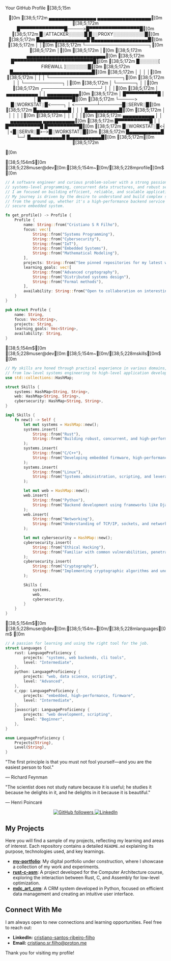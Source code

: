 Your GitHub Profile
[38;5;15m<p align="center">[0m
[38;5;172m  ▄▄▄▄▄▄▄▄▄▄▄▄▄▄▄       ▄▄▄▄▄▄▄▄▄▄▄▄▄▄▄▄▄[0m
[38;5;172m █▀▀▀▀▀▀▀▀▀▀▀▀▀▀█─────>█▀▀▀▀▀▀▀▀▀▀▀▀▀▀▀▀█[0m
[38;5;172m █░ATTACKER░░░░░█      █░░PROXY░░░░░░░░░░█[0m
[38;5;172m █▄▄▄▄▄▄▄▄▄▄▄▄▄▄▄█      █▄▄▄▄▄▄▄▄▄▄▄▄▄▄▄▄▄█[0m
[38;5;172m           │                    │[0m
[38;5;172m           └────────────────────┐[0m
[38;5;172m                                │[0m
[38;5;172m                                │[0m
[38;5;172m                     ▄▄▄▄▄▄▄▄▄▄▄▄▄▄▄▄▄▄▄▄▄▄▄▄▄[0m
[38;5;172m                    █▀▀▀▀▀▀▀▀▀▀▀▀▀▀▀▀▀▀▀▀▀▀▀▀▀█[0m
[38;5;172m                    █░░░░░░[ FIREWALL ]░░░░░░░█[0m
[38;5;172m                    █▄▄▄▄▄▄▄▄▄▄▄▄▄▄▄▄▄▄▄▄▄▄▄▄▄█[0m
[38;5;172m                         │   │   │   │[0m
[38;5;172m                         │   │   │   └───────────────────────┐[0m
[38;5;172m                         │   │   └────────────┐              │[0m
[38;5;172m                         │   └──────┐         │              │[0m
[38;5;172m      ┌──────────────────┘          │         │              │[0m
[38;5;172m      │           ▄▄▄▄▄▄▄▄▄▄        │         │        ▄▄▄▄▄▄▄▄▄▄[0m
[38;5;172m      │          █▀▀▀▀▀▀▀▀▀▀█       │         │       █▀▀▀▀▀▀▀▀▀▀█[0m
[38;5;172m      └─────>    █░WORKSTAT░█<────┐ │ <───────┴───────█░SERVR░█[0m
[38;5;172m                 █▄▄▄▄▄▄▄▄▄▄█     │ │         │       █▄▄▄▄▄▄▄▄▄▄█[0m
[38;5;172m                           │     │ │         │              │[0m
[38;5;172m                           │     │ │         │              │[0m
[38;5;172m                     ▄▄▄▄▄▄▄▄▄▄  │ │  ▄▄▄▄▄▄▄▄▄▄  ▄▄▄▄▄▄▄▄▄▄[0m
[38;5;172m                    █▀▀▀▀▀▀▀▀▀▀█ │ │ █▀▀▀▀▀▀▀▀▀▀█ █▀▀▀▀▀▀▀▀▀▀█[0m
[38;5;172m                    █░WORKSTAT░█<┤ │<█░SERVR░█>─>█░WORKSTAT░█[0m
[38;5;172m                    █▄▄▄▄▄▄▄▄▄▄█ └─┘ █▄▄▄▄▄▄▄▄▄▄█ █▄▄▄▄▄▄▄▄▄▄█[0m
[38;5;172m[0m
[38;5;172m</p>[0m

[38;5;154m$[0m [38;5;228muser@dev[0m:[38;5;154m~[0m/[38;5;228mprofile[0m$ [0m
```rust
// A software engineer and curious problem-solver with a strong passion for
// systems-level programming, concurrent data structures, and robust security.
// I am focused on building efficient, reliable, and scalable applications.
// My journey is driven by the desire to understand and build complex systems
// from the ground up, whether it's a high-performance backend service or a
// secure embedded system.

fn get_profile() -> Profile {
    Profile {
        name: String::from("Cristiano S R Filho"),
        focus: vec![
            String::from("Systems Programming"),
            String::from("Cybersecurity"),
            String::from("IoT"),
            String::from("Embedded Systems"),
            String::from("Mathematical Modeling"),
        ],
        projects: String::from("See pinned repositories for my latest work."),
        learning_goals: vec![
            String::from("Advanced cryptography"),
            String::from("Distributed systems design"),
            String::from("Formal methods"),
        ],
        availability: String::from("Open to collaboration on interesting projects."),
    }
}

pub struct Profile {
    name: String,
    focus: Vec<String>,
    projects: String,
    learning_goals: Vec<String>,
    availability: String,
}
```
[38;5;154m$[0m [38;5;228muser@dev[0m:[38;5;154m~[0m/[38;5;228mskills[0m$ [0m
```rust
// My skills are honed through practical experience in various domains,
// from low-level systems engineering to high-level application development.
use std::collections::HashMap;

struct Skills {
    systems: HashMap<String, String>,
    web: HashMap<String, String>,
    cybersecurity: HashMap<String, String>,
}

impl Skills {
    fn new() -> Self {
        let mut systems = HashMap::new();
        systems.insert(
            String::from("Rust"),
            String::from("Building robust, concurrent, and high-performance applications with a focus on safety and memory management. Experience with async/await, embedded systems, and creating CLI tools."),
        );
        systems.insert(
            String::from("C/C++"),
            String::from("Developing embedded firmware, high-performance computing components, and tackling complex performance challenges. I focus on writing clean, efficient, and well-documented low-level code."),
        );
        systems.insert(
            String::from("Linux"),
            String::from("Systems administration, scripting, and leveraging the command line for automation and development workflows."),
        );

        let mut web = HashMap::new();
        web.insert(
            String::from("Python"),
            String::from("Backend development using frameworks like Django and Flask, data processing, automation, and scripting. I prioritize clean, readable, and maintainable code."),
        );
        web.insert(
            String::from("Networking"),
            String::from("Understanding of TCP/IP, sockets, and network security principles. Building network applications and services."),
        );

        let mut cybersecurity = HashMap::new();
        cybersecurity.insert(
            String::from("Ethical Hacking"),
            String::from("Familiar with common vulnerabilities, penetration testing methodologies, and defensive programming."),
        );
        cybersecurity.insert(
            String::from("Cryptography"),
            String::from("Implementing cryptographic algorithms and understanding their principles for secure communication."),
        );

        Skills {
            systems,
            web,
            cybersecurity,
        }
    }
}
```
[38;5;154m$[0m [38;5;228muser@dev[0m:[38;5;154m~[0m/[38;5;228mlanguages[0m$ [0m
```rust
// A passion for learning and using the right tool for the job.
struct Languages {
    rust: LanguageProficiency {
        projects: "systems, web backends, cli tools",
        level: "Intermediate",
    },
    python: LanguageProficiency {
        projects: "web, data science, scripting",
        level: "Advanced",
    },
    c_cpp: LanguageProficiency {
        projects: "embedded, high-performance, firmware",
        level: "Intermediate",
    },
    javascript: LanguageProficiency {
        projects: "web development, scripting",
        level: "Beginner",
    },
}

enum LanguageProficiency {
    Projects(String),
    Level(String),
}
```
"The first principle is that you must not fool yourself—and you are the easiest person to fool."

— Richard Feynman

"The scientist does not study nature because it is useful; he studies it because he delights in it, and he delights in it because it is beautiful."

— Henri Poincaré

<p align="center">
    <a href="[https://github.com/cristiano-s-r-filho](https://github.com/cristiano-s-r-filho)">
        <img src="[https://img.shields.io/github/followers/cristiano-s-r-filho?style=for-the-badge&logo=github&color=black&labelColor=white](https://img.shields.io/github/followers/cristiano-s-r-filho?style=for-the-badge&logo=github&color=black&labelColor=white)" alt="GitHub followers">
    </a>
    <a href="[https://linkedin.com/in/cristiano-s-r-filho](https://linkedin.com/in/cristiano-s-r-filho)">
        <img src="[https://img.shields.io/badge/LinkedIn-0077B5?style=for-the-badge&logo=linkedin&logoColor=white](https://img.shields.io/badge/LinkedIn-0077B5?style=for-the-badge&logo=linkedin&logoColor=white)" alt="LinkedIn">
    </a>
</p>




## My Projects

Here you will find a sample of my projects, reflecting my learning and areas of interest. Each repository contains a detailed `README.md` explaining its purpose, technologies used, and key learnings.

*   **[my-portfolio](https://github.com/cristiano-s-r-filho/my-portfolio)**: My digital portfolio under construction, where I showcase a collection of my work and experiments.
*   **[rust-c-asm](https://github.com/cristiano-s-r-filho/rust-c-asm)**: A project developed for the Computer Architecture course, exploring the interaction between Rust, C, and Assembly for low-level optimization.
*   **[mdc_art_crm](https://github.com/cristiano-s-r-filho/mdc_art_crm)**: A CRM system developed in Python, focused on efficient data management and creating an intuitive user interface.

## Connect With Me

I am always open to new connections and learning opportunities. Feel free to reach out:

*   **LinkedIn:** [cristiano-santos-ribeiro-filho](https://www.linkedin.com/in/cristiano-santos-ribeiro-filho-1bb5272bb/)
*   **Email:** cristiano.sr.filho@proton.me

Thank you for visiting my profile!


